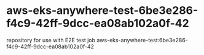 # aws-eks-anywhere-test-6be3e286-f4c9-42ff-9dcc-ea08ab102a0f-42
repository for use with E2E test job aws-eks-anywhere-test:6be3e286-f4c9-42ff-9dcc-ea08ab102a0f-42
